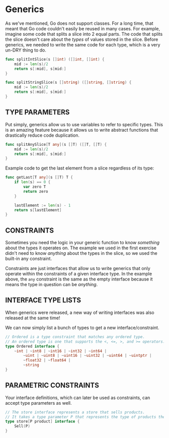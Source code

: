 # Generics

As we've mentioned, Go does not support classes. For a long time, that meant that Go code couldn't easily be reused in many cases. For example, imagine some code that splits a slice into 2 equal parts. The code that splits the slice doesn't care about the _types_ of values stored in the slice. Before generics, we needed to write the same code for each type, which is a very un-DRY thing to do.

```go
func splitIntSlice(s []int) ([]int, []int) {
    mid := len(s)/2
    return s[:mid], s[mid:]
}
```

```go
func splitStringSlice(s []string) ([]string, []string) {
    mid := len(s)/2
    return s[:mid], s[mid:]
}
```

## TYPE PARAMETERS

Put simply, generics allow us to use variables to refer to specific types. This is an amazing feature because it allows us to write abstract functions that drastically reduce code duplication.

```go
func splitAnySlice[T any](s []T) ([]T, []T) {
    mid := len(s)/2
    return s[:mid], s[mid:]
}
```

Example code to get the last element from a slice regardless of its type:

```go
func getLast[T any](s []T) T {
	if len(s) == 0 {
		var zero T
		return zero
	}

	lastElement := len(s) - 1
	return s[lastElement]
}
```

## CONSTRAINTS

Sometimes you need the logic in your generic function to know _something_ about the types it operates on. The example we used in the first exercise didn't need to know _anything_ about the types in the slice, so we used the built-in any constraint.

Constraints are just interfaces that allow us to write generics that only operate within the constraints of a given interface type. In the example above, the `any` constraint is the same as the empty interface because it means the type in question can be _anything_.

## INTERFACE TYPE LISTS

When generics were released, a new way of writing interfaces was also released at the same time!

We can now simply list a bunch of types to get a new interface/constraint.

```go
// Ordered is a type constraint that matches any ordered type.
// An ordered type is one that supports the <, <=, >, and >= operators.
type Ordered interface {
    ~int | ~int8 | ~int16 | ~int32 | ~int64 |
        ~uint | ~uint8 | ~uint16 | ~uint32 | ~uint64 | ~uintptr |
        ~float32 | ~float64 |
        ~string
}
```

## PARAMETRIC CONSTRAINTS

Your interface definitions, which can later be used as constraints, can accept type parameters as well.

```go
// The store interface represents a store that sells products.
// It takes a type parameter P that represents the type of products the store sells.
type store[P product] interface {
	Sell(P)
}
```
